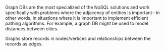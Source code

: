 Graph DBs are the most specialized of the NoSQL solutions and work specifically with problems where the adjacency of entities is important--in other words, in situations where it is important to implement efficient pathing algorithms. For example, a graph DB might be used to model distances between cities. 

Graphs store records in nodes/vertices and relationships between the records as edges. 